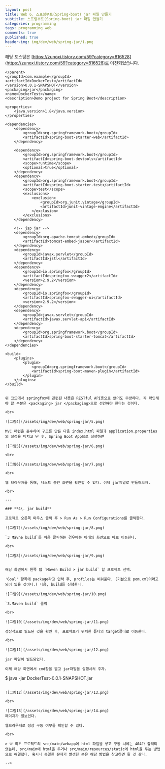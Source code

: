 ```yaml
---
layout: post
title: Web 6. 스프링부트(Spring-boot) jar 파일 만들기
subtitle: 스프링부트(Spring-boot) jar 파일 만들기
categories: programming
tags: programming web
comments: true
published: true
header-img: img/dev/web/spring-jar/1.png
---
```


해당 포스팅은 [https://zunoxi.tistory.com/59?category=816528](https://zunoxi.tistory.com/59?category=816528)로 이전되었습니다.
<!--
## 개요
> `스프링부트(spring-boot)`프로젝트를 `jar`로 내보내기
  
- 목차
	- [`Spring boot`](#1-spring-boot)
	- [`jar format`](#2-jar-format)
	- [`pom.xml 설정`](#3-pomxml-설정)
	- [`jar build`](#4-jar-build)
  
## Spring-boot to jar
---
이번 포스팅에서는 Docker Container로 spring boot를 돌려보기 위한 사전 작업으로, 테스트를 위해 만든 spring boot 프로젝트를 jar 파일로 빌드해보려고 한다.

<br>

---

### **1\. Spring boot**

먼저, `legacy spring`이 아닌 `spring-boot`를 사용하는 이유는 말 그대로 테스트용이기 때문에 복잡한 로직을 수행할 일이 1도 없고, 따라서 별도의 WAS를 사용하지 않으려 한다. 내장 톰캣이면 충분하다고 판단했다.

(내가 생각하는 spring legacy와 spring boot의 가장 큰 차이점은 내장 톰캣을 쓰는지, 외부 WAS를 쓰는지 인 것 같다. 개발자가 아니라 시스템적인 관점에서 바라봐서 그럴수도 있다..)

<br>

---

### **2\. jar format**

앞서 기술했던것의 이유로 우리는 war파일이 아닌 `jar 파일로 프로젝트를 빌드`해야 한다. 물론 boot에서 외장 WAS를 쓸 수 있게끔 하는 설정이 있지만, 이 역시 테스트용이므로 jar로 빌드하고 내장 톰캣을 그대로 사용해보려 한다.

---

### **3\. pom.xml 설정**

<br>

![그림1](/assets/img/dev/web/spring-jar/2.png)

<br>

![그림2](/assets/img/dev/web/spring-jar/3.png)

<br>

글의 서두에 말한 것처럼 `docker image 제작용 프로젝트`를 만들예정이므로 이름은 'DockerTest'로 했다. 간단하게 메인 컨트롤러를 하나 만들어주고 pom.xml에 몇 가지 dependency를 추가했다. 추가한 dependency는 다음과 같다.

![그림3](/assets/img/dev/web/spring-jar/4.png)

<br>

pom.xml 파일 내용

```
<?xml version="1.0" encoding="UTF-8"?>
<project xmlns="http://maven.apache.org/POM/4.0.0" xmlns:xsi="http://www.w3.org/2001/XMLSchema-instance"
	xsi:schemaLocation="http://maven.apache.org/POM/4.0.0 https://maven.apache.org/xsd/maven-4.0.0.xsd">
	<modelVersion>4.0.0</modelVersion>
	<parent>
		<groupId>org.springframework.boot</groupId>
		<artifactId>spring-boot-starter-parent</artifactId>
		<version>2.3.2.RELEASE</version>
		<relativePath/> <!-- lookup parent from repository -->
	</parent>
	<groupId>com.example</groupId>
	<artifactId>DockerTest</artifactId>
	<version>0.0.1-SNAPSHOT</version>
	<packaging>jar</packaging>
	<name>DockerTest</name>
	<description>Demo project for Spring Boot</description>

	<properties>
		<java.version>1.8</java.version>
	</properties>

	<dependencies>
		<dependency>
			<groupId>org.springframework.boot</groupId>
			<artifactId>spring-boot-starter-web</artifactId>
		</dependency>

		<dependency>
			<groupId>org.springframework.boot</groupId>
			<artifactId>spring-boot-devtools</artifactId>
			<scope>runtime</scope>
			<optional>true</optional>
		</dependency>
		<dependency>
			<groupId>org.springframework.boot</groupId>
			<artifactId>spring-boot-starter-test</artifactId>
			<scope>test</scope>
			<exclusions>
				<exclusion>
					<groupId>org.junit.vintage</groupId>
					<artifactId>junit-vintage-engine</artifactId>
				</exclusion>
			</exclusions>
		</dependency>
		
		<!-- jsp jar -->
		<dependency>
			<groupId>org.apache.tomcat.embed</groupId>
			<artifactId>tomcat-embed-jasper</artifactId>
		</dependency>
		<dependency>
			<groupId>javax.servlet</groupId>
			<artifactId>jstl</artifactId>
		</dependency>
		<dependency>
			<groupId>io.springfox</groupId>
			<artifactId>springfox-swagger2</artifactId>
			<version>2.9.2</version>
		</dependency>
		<dependency>
			<groupId>io.springfox</groupId>
			<artifactId>springfox-swagger-ui</artifactId>
			<version>2.9.2</version>
		</dependency>
		<dependency>
			<groupId>javax.servlet</groupId>
			<artifactId>javax.servlet-api</artifactId>
		</dependency>
		<dependency>
			<groupId>org.springframework.boot</groupId>
			<artifactId>spring-boot-starter-tomcat</artifactId>
		</dependency>
	</dependencies>

	<build>
		<plugins>
			<plugin>
				<groupId>org.springframework.boot</groupId>
				<artifactId>spring-boot-maven-plugin</artifactId>
			</plugin>
		</plugins>
	</build>

</project>

```

위 코드에서 springfox에 관련된 내용은 RESTful API용으로 없어도 무방하다. 꼭 확인해야 할 부분은 <packaging> jar </packaging>으로 선언해야 한다는 것이다.

<br>

![그림4](/assets/img/dev/web/spring-jar/5.png)

MVC 패턴을 준수하여 구조를 만든 다음 index.html 파일과 application.properties의 설정을 마치고 난 후, Spring Boot App으로 실행하면

![그림5](/assets/img/dev/web/spring-jar/6.png)

<br>

![그림6](/assets/img/dev/web/spring-jar/7.png)

<br>

웹 브라우저를 통해, 테스트 중인 화면을 확인할 수 있다. 이제 jar파일로 만들어보자.

<br>

---

### **4\. jar build**

프로젝트 오른쪽 마우스 클릭 후 > Run As > Run Configurations를 클릭한다.

![그림7](/assets/img/dev/web/spring-jar/8.png)

`3 Mavne build`를 처음 클릭하는 경우에는 아래의 화면으로 바로 이동한다.

<br>

![그림8](/assets/img/dev/web/spring-jar/9.png)


해당 화면에서 왼쪽 탭 `Maven Build > jar build` 할 프로젝트 선택.

'Goal' 항목에 package라고 입력 후, profiles는 비워준다. (기본으로 pom.xml이라고 되어 있을 것이다.) 다음, build를 진행한다.

![그림9](/assets/img/dev/web/spring-jar/10.png)

`3.Maven build` 클릭

<br>

![그림10](/assets/img/dev/web/spring-jar/11.png)

정상적으로 빌드된 것을 확인 후, 프로젝트가 위치한 폴더의 target폴더로 이동한다.

<br>

![그림11](/assets/img/dev/web/spring-jar/12.png)

jar 파일이 빌드되었다.

이제 해당 화면에서 cmd창을 열고 jar파일을 실행시켜 주자.

```
$ java -jar DockerTest-0.0.1-SNAPSHOT.jar
```

![그림12](/assets/img/dev/web/spring-jar/13.png)

<br>

![그림13](/assets/img/dev/web/spring-jar/14.png)
페이지가 잘보인다.

웹브라우저로 정상 구동 여부를 확인할 수 있다.

<br>

> ※ 최초 프로젝트의 src/main/webapp에 html 파일을 넣고 구동 시에는 404가 출력되었는데, src/main에 html을 두거나 src/main/resources/static에 html을 두는 방법으로 해결했다. 혹시나 동일한 문제가 발생한 분은 해당 방법을 참고하면 될 것 같다.

-->
